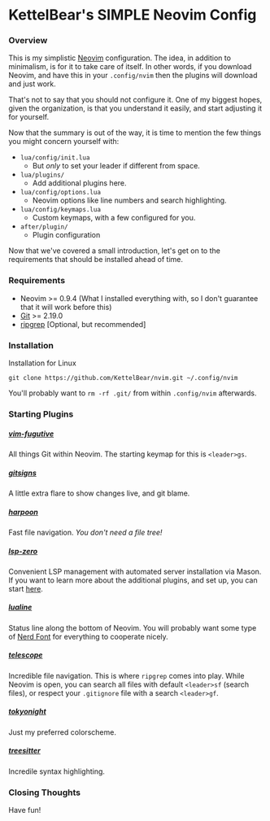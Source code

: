 # KettelBear's SIMPLE Neovim Config

### Overview

This is my simplistic [Neovim](https://neovim.io/) configuration. The idea, in
addition to minimalism, is for it to take care of itself. In other words, if
you download Neovim, and have this in your `.config/nvim` then the plugins will
download and just work.

That's not to say that you should not configure it. One of my biggest hopes,
given the organization, is that you understand it easily, and start adjusting
it for yourself.

Now that the summary is out of the way, it is time to mention the few things
you might concern yourself with:

- `lua/config/init.lua`
  - But _only_ to set your leader if different from space.
- `lua/plugins/`
  - Add additional plugins here.
- `lua/config/options.lua`
  - Neovim options like line numbers and search highlighting.
- `lua/config/keymaps.lua`
  - Custom keymaps, with a few configured for you.
- `after/plugin/`
  - Plugin configuration

Now that we've covered a small introduction, let's get on to the requirements
that should be installed ahead of time.

### Requirements

- Neovim >= 0.9.4 (What I installed everything with, so I don't guarantee that
it will work before this)
- [Git](https://git-scm.com/) >= 2.19.0
- [ripgrep](https://github.com/BurntSushi/ripgrep) [Optional, but recommended]

### Installation

Installation for Linux

```
git clone https://github.com/KettelBear/nvim.git ~/.config/nvim
```

You'll probably want to `rm -rf .git/` from within `.config/nvim` afterwards.

### Starting Plugins

##### [vim-fugutive](https://github.com/tpope/vim-fugitive)

All things Git within Neovim. The starting keymap for this is
`<leader>gs`.

##### [gitsigns](https://github.com/lewis6991/gitsigns.nvim)

A little extra flare to show changes live, and git blame.

##### [harpoon](https://github.com/ThePrimeagen/harpoon)

Fast file navigation. *You don't need a file tree!*

##### [lsp-zero](https://github.com/VonHeikemen/lsp-zero.nvim)

Convenient LSP management with automated server installation via Mason. If you
want to learn more about the additional plugins, and set up, you can start
[here](https://github.com/VonHeikemen/lsp-zero.nvim/blob/v3.x/doc/md/guides/lazy-loading-with-lazy-nvim.md).

##### [lualine](https://github.com/nvim-lualine/lualine.nvim)

Status line along the bottom of Neovim. You will probably want some type of
[Nerd Font](https://www.nerdfonts.com/) for everything to cooperate nicely.

##### [telescope](https://github.com/nvim-telescope/telescope.nvim)

Incredible file navigation. This is where `ripgrep` comes into play. While
Neovim is open, you can search all files with default `<leader>sf` (search
files), or respect your `.gitignore` file with a search `<leader>gf`.

##### [tokyonight](https://github.com/folke/tokyonight.nvim)

Just my preferred colorscheme.

##### [treesitter](https://github.com/nvim-treesitter/nvim-treesitter)

Incredile syntax highlighting.

### Closing Thoughts

Have fun!

